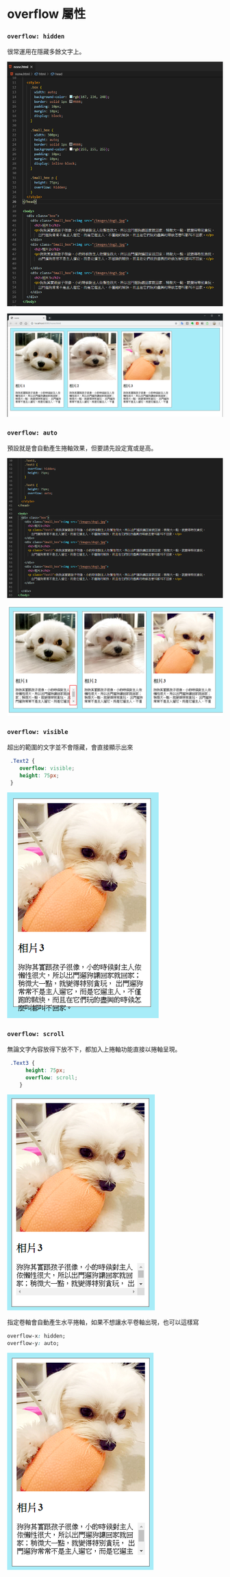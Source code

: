 # overflow 屬性

### **`overflow: hidden`**

很常運用在隱藏多餘文字上。

![](.gitbook/assets/image%20%2831%29.png)

![](.gitbook/assets/image%20%2826%29.png)

### `overflow: auto`

預設就是會自動產生捲軸效果，但要請先設定寬或是高。

![](.gitbook/assets/image%20%2825%29.png)

![](.gitbook/assets/image%20%2832%29.png)

### `overflow: visible`

超出的範圍的文字並不會隱藏，會直接顯示出來

```css
 .Text2 {
    overflow: visible;
    height: 75px;
 }
```

![](.gitbook/assets/image%20%2845%29.png)

### `overflow: scroll`

無論文字內容放得下放不下，都加入上捲軸功能直接以捲軸呈現。

```css
 .Text3 {
      height: 75px;
      overflow: scroll;
    }
```

![](.gitbook/assets/image%20%2848%29.png)

指定卷軸會自動產生水平捲軸，如果不想讓水平卷軸出現，也可以這樣寫

```css
overflow-x: hidden;
overflow-y: auto;
```

![](.gitbook/assets/image%20%2816%29.png)

